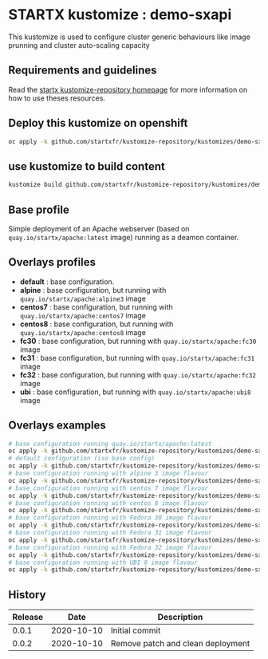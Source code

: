 # STARTX kustomize : demo-sxapi

This kustomize is used to configure cluster generic behaviours like image prunning and cluster auto-scaling capacity

## Requirements and guidelines

Read the [startx kustomize-repository homepage](https://startxfr.github.io/kustomize-repository) for
more information on how to use theses resources.

## Deploy this kustomize on openshift

```bash
oc apply -k github.com/startxfr/kustomize-repository/kustomizes/demo-sxapi
```

## use kustomize to build content

```bash
kustomize build github.com/startxfr/kustomize-repository/kustomizes/demo-sxapi
```

## Base profile

Simple deployment of an Apache webserver (based on `quay.io/startx/apache:latest` image) running as a deamon container.

## Overlays profiles

- **default** : base configuration.
- **alpine** : base configuration, but running with `quay.io/startx/apache:alpine3` image
- **centos7** : base configuration, but running with `quay.io/startx/apache:centos7` image
- **centos8** : base configuration, but running with `quay.io/startx/apache:centos8` image
- **fc30** : base configuration, but running with `quay.io/startx/apache:fc30` image
- **fc31** : base configuration, but running with `quay.io/startx/apache:fc31` image
- **fc32** : base configuration, but running with `quay.io/startx/apache:fc32` image
- **ubi** : base configuration, but running with `quay.io/startx/apache:ubi8` image

## Overlays examples

```bash
# base configuration running quay.io/startx/apache:latest
oc apply -k github.com/startxfr/kustomize-repository/kustomizes/demo-sxapi/base
# default configuration (iso base config)
oc apply -k github.com/startxfr/kustomize-repository/kustomizes/demo-sxapi/overlays/default
# base configuration running with alpine 3 image flavour
oc apply -k github.com/startxfr/kustomize-repository/kustomizes/demo-sxapi/overlays/alpine
# base configuration running with centos 7 image flavour
oc apply -k github.com/startxfr/kustomize-repository/kustomizes/demo-sxapi/overlays/centos7
# base configuration running with centos 8 image flavour
oc apply -k github.com/startxfr/kustomize-repository/kustomizes/demo-sxapi/overlays/centos8
# base configuration running with Fedora 30 image flavour
oc apply -k github.com/startxfr/kustomize-repository/kustomizes/demo-sxapi/overlays/fc30
# base configuration running with Fedora 31 image flavour
oc apply -k github.com/startxfr/kustomize-repository/kustomizes/demo-sxapi/overlays/fc31
# base configuration running with Fedora 32 image flavour
oc apply -k github.com/startxfr/kustomize-repository/kustomizes/demo-sxapi/overlays/fc32
# base configuration running with UBI 8 image flavour
oc apply -k github.com/startxfr/kustomize-repository/kustomizes/demo-sxapi/overlays/ubi
```

## History

| Release | Date       | Description
| ------- | ---------- | -----------------------
| 0.0.1   | 2020-10-10 | Initial commit
| 0.0.2   | 2020-10-10 | Remove patch and clean deployment
